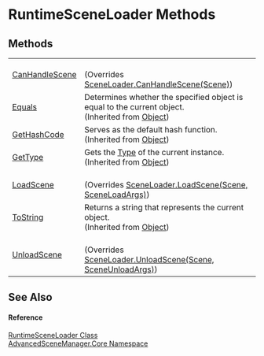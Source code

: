 # RuntimeSceneLoader Methods




## Methods
<table>
<tr>
<td><a href="M_AdvancedSceneManager_Core_RuntimeSceneLoader_CanHandleScene.md">CanHandleScene</a></td>
<td><br />(Overrides <a href="M_AdvancedSceneManager_Core_SceneLoader_CanHandleScene.md">SceneLoader.CanHandleScene(Scene)</a>)</td></tr>
<tr>
<td><a href="https://learn.microsoft.com/dotnet/api/system.object.equals#system-object-equals(system-object)" target="_blank" rel="noopener noreferrer">Equals</a></td>
<td>Determines whether the specified object is equal to the current object.<br />(Inherited from <a href="https://learn.microsoft.com/dotnet/api/system.object" target="_blank" rel="noopener noreferrer">Object</a>)</td></tr>
<tr>
<td><a href="https://learn.microsoft.com/dotnet/api/system.object.gethashcode" target="_blank" rel="noopener noreferrer">GetHashCode</a></td>
<td>Serves as the default hash function.<br />(Inherited from <a href="https://learn.microsoft.com/dotnet/api/system.object" target="_blank" rel="noopener noreferrer">Object</a>)</td></tr>
<tr>
<td><a href="https://learn.microsoft.com/dotnet/api/system.object.gettype" target="_blank" rel="noopener noreferrer">GetType</a></td>
<td>Gets the <a href="https://learn.microsoft.com/dotnet/api/system.type" target="_blank" rel="noopener noreferrer">Type</a> of the current instance.<br />(Inherited from <a href="https://learn.microsoft.com/dotnet/api/system.object" target="_blank" rel="noopener noreferrer">Object</a>)</td></tr>
<tr>
<td><a href="M_AdvancedSceneManager_Core_RuntimeSceneLoader_LoadScene.md">LoadScene</a></td>
<td><br />(Overrides <a href="M_AdvancedSceneManager_Core_SceneLoader_LoadScene.md">SceneLoader.LoadScene(Scene, SceneLoadArgs)</a>)</td></tr>
<tr>
<td><a href="https://learn.microsoft.com/dotnet/api/system.object.tostring" target="_blank" rel="noopener noreferrer">ToString</a></td>
<td>Returns a string that represents the current object.<br />(Inherited from <a href="https://learn.microsoft.com/dotnet/api/system.object" target="_blank" rel="noopener noreferrer">Object</a>)</td></tr>
<tr>
<td><a href="M_AdvancedSceneManager_Core_RuntimeSceneLoader_UnloadScene.md">UnloadScene</a></td>
<td><br />(Overrides <a href="M_AdvancedSceneManager_Core_SceneLoader_UnloadScene.md">SceneLoader.UnloadScene(Scene, SceneUnloadArgs)</a>)</td></tr>
</table>

## See Also


#### Reference
<a href="T_AdvancedSceneManager_Core_RuntimeSceneLoader.md">RuntimeSceneLoader Class</a>  
<a href="N_AdvancedSceneManager_Core.md">AdvancedSceneManager.Core Namespace</a>  

